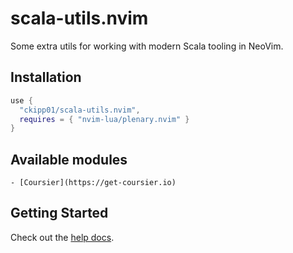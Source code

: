 # scala-utils.nvim

Some extra utils for working with modern Scala tooling in NeoVim.

## Installation

```lua
use {
  "ckipp01/scala-utils.nvim",
  requires = { "nvim-lua/plenary.nvim" }
}
```

## Available modules

    - [Coursier](https://get-coursier.io)

## Getting Started

Check out the [help
docs](https://github.com/ckipp01/scala-utils.nvim/blob/main/doc/metals.txt).

